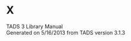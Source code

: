 # X

<div class="ftr">

TADS 3 Library Manual  
Generated on 5/16/2013 from TADS version 3.1.3

</div>
